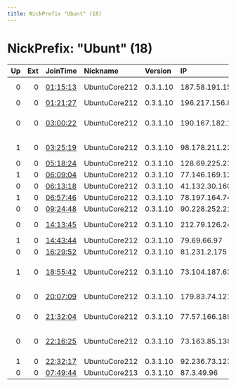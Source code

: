 ```yaml
---
title: NickPrefix "Ubunt" (18)
---
```


# NickPrefix: "Ubunt" (18)

|   Up |   Ext | JoinTime                                                                                            | Nickname      | Version   | IP              | AS                                    | CC   |   ORp |   Dirp | OS    | Contact   |   eFamMembers |
|-----:|------:|:----------------------------------------------------------------------------------------------------|:--------------|:----------|:----------------|:--------------------------------------|:-----|------:|-------:|:------|:----------|--------------:|
|    0 |     0 | [01:15:13](https://metrics.torproject.org/rs.html#details/A0064DC8784C30120CC568575D62027D8D1A0618) | UbuntuCore212 | 0.3.1.10  | 187.58.191.155  | TELEFu00D4NICA BRASIL S.A             | br   | 37692 |      0 | Linux | None      |             1 |
|    0 |     0 | [01:21:27](https://metrics.torproject.org/rs.html#details/46A096053246EA4259879CF350435BC470840929) | UbuntuCore212 | 0.3.1.10  | 196.217.156.88  | MT-MPLS                               | ma   | 43885 |      0 | Linux | None      |             1 |
|    0 |     0 | [03:00:22](https://metrics.torproject.org/rs.html#details/CCAD1E72343D94741189A59B544786CC1C1C592B) | UbuntuCore212 | 0.3.1.10  | 190.167.182.121 | Compau00F1u00EDa Dominicana de Telu00 | do   | 41215 |      0 | Linux | None      |             1 |
|    1 |     0 | [03:25:19](https://metrics.torproject.org/rs.html#details/A1D86C61FEB3AC3F73CC27FF381D620C776ECC18) | UbuntuCore212 | 0.3.1.10  | 98.178.211.224  | Cox Communications Inc.               | us   | 33441 |      0 | Linux | None      |             1 |
|    0 |     0 | [05:18:24](https://metrics.torproject.org/rs.html#details/E9F87A4FF99B7FC7BFA48830236617F7E1D6864D) | UbuntuCore212 | 0.3.1.10  | 128.69.225.238  | VimpelCom                             | ru   | 44344 |      0 | Linux | None      |             1 |
|    1 |     0 | [06:09:04](https://metrics.torproject.org/rs.html#details/90F96EB672AB30F43598CBC4A520E93446609429) | UbuntuCore212 | 0.3.1.10  | 77.146.169.123  | SFR SA                                | fr   | 34847 |      0 | Linux | None      |             1 |
|    0 |     0 | [06:13:18](https://metrics.torproject.org/rs.html#details/4B52E1523F3C519D6B75A050147966D08059D06B) | UbuntuCore212 | 0.3.1.10  | 41.132.30.160   | OPTINET                               | za   | 43867 |      0 | Linux | None      |             1 |
|    1 |     0 | [06:57:46](https://metrics.torproject.org/rs.html#details/14E208F41D238364BCE85D5813246E4F2083828B) | UbuntuCore212 | 0.3.1.10  | 78.197.164.74   | Free SAS                              | fr   | 36433 |      0 | Linux | None      |             1 |
|    0 |     0 | [09:24:48](https://metrics.torproject.org/rs.html#details/C96ED808537D34C6909DAA0A914B3E575809616F) | UbuntuCore212 | 0.3.1.10  | 90.228.252.218  | Telia Company AB                      | se   | 44099 |      0 | Linux | None      |             1 |
|    0 |     0 | [14:13:45](https://metrics.torproject.org/rs.html#details/85D2666F6935854D6101C2580F47682A1E7B5F8F) | UbuntuCore212 | 0.3.1.10  | 212.79.126.246  | Online Technologies LTD               | ua   | 44871 |      0 | Linux | None      |             1 |
|    1 |     0 | [14:43:44](https://metrics.torproject.org/rs.html#details/39F9C19D5DA5F43B95317521027951B8BAB66908) | UbuntuCore212 | 0.3.1.10  | 79.69.66.97     | Tiscali UK Limited                    | gb   | 45279 |      0 | Linux | None      |             1 |
|    0 |     0 | [16:29:52](https://metrics.torproject.org/rs.html#details/E691593328E01373901553225B4D6D39D58B3418) | UbuntuCore212 | 0.3.1.10  | 81.231.2.175    | Telia Company AB                      | se   | 44939 |      0 | Linux | None      |             1 |
|    1 |     0 | [18:55:42](https://metrics.torproject.org/rs.html#details/D733CA14438BEEE2474B8F483AD5538F28D6A3F9) | UbuntuCore212 | 0.3.1.10  | 73.104.187.63   | Comcast Cable Communications, LLC     | us   | 40419 |      0 | Linux | None      |             1 |
|    0 |     0 | [20:07:09](https://metrics.torproject.org/rs.html#details/937048ABBC74E0C6714B86C5D6C94547DAFF8D44) | UbuntuCore212 | 0.3.1.10  | 179.83.74.121   | TELEFu00D4NICA BRASIL S.A             | br   | 40143 |      0 | Linux | None      |             1 |
|    0 |     0 | [21:32:04](https://metrics.torproject.org/rs.html#details/4BCA0CB084DB7193654FB6B6AABEF703F8C6CDCE) | UbuntuCore212 | 0.3.1.10  | 77.57.166.189   | Liberty Global Operations B.V.        | ch   | 45455 |      0 | Linux | None      |             1 |
|    0 |     0 | [22:16:25](https://metrics.torproject.org/rs.html#details/2E6C292D5D26CCCE66ADB80E30F0D4038F37543E) | UbuntuCore212 | 0.3.1.10  | 73.163.85.138   | Comcast Cable Communications, LLC     | us   | 42174 |      0 | Linux | None      |             1 |
|    1 |     0 | [22:32:17](https://metrics.torproject.org/rs.html#details/C2935123405A76952BFAFC0F2D896FEF3E295D0D) | UbuntuCore212 | 0.3.1.10  | 92.236.73.123   | Virgin Media Limited                  | gb   | 41649 |      0 | Linux | None      |             1 |
|    0 |     0 | [07:49:44](https://metrics.torproject.org/rs.html#details/DC759D4099DE9CC0B4E01D7F7746DB1A2E07D796) | UbuntuCore213 | 0.3.1.10  | 87.3.49.96      | Telecom Italia                        | it   | 33107 |      0 | Linux | None      |             1 |
